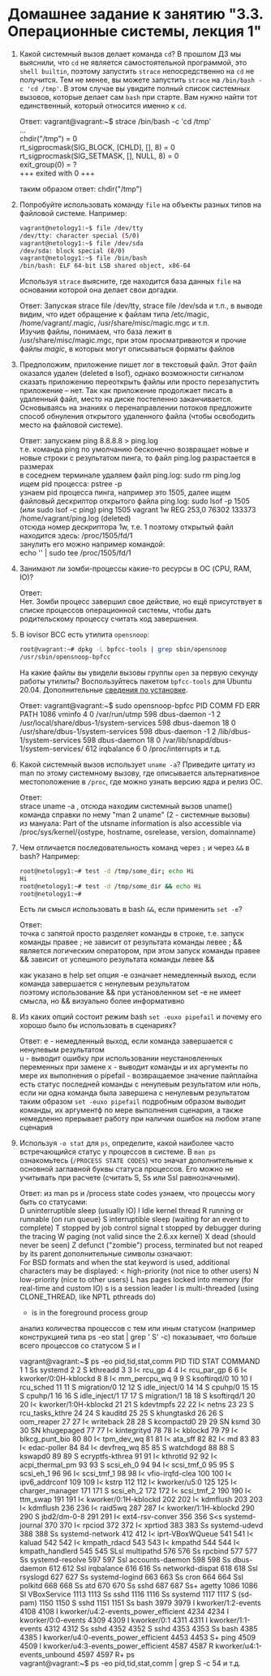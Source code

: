 # Домашнее задание к занятию "3.3. Операционные системы, лекция 1"

1. Какой системный вызов делает команда `cd`? В прошлом ДЗ мы выяснили, что `cd` не является самостоятельной  программой, это `shell builtin`, поэтому запустить `strace` непосредственно на `cd` не получится. Тем не менее, вы можете запустить `strace` на `/bin/bash -c 'cd /tmp'`. В этом случае вы увидите полный список системных вызовов, которые делает сам `bash` при старте. Вам нужно найти тот единственный, который относится именно к `cd`.  


    Ответ:
    vagrant@vagrant:~$ strace /bin/bash -c 'cd /tmp'  
    ...  
    chdir("/tmp")                           = 0  
    rt_sigprocmask(SIG_BLOCK, [CHLD], [], 8) = 0  
    rt_sigprocmask(SIG_SETMASK, [], NULL, 8) = 0  
    exit_group(0)                           = ?  
    +++ exited with 0 +++
    
    таким образом ответ: chdir("/tmp")

2. Попробуйте использовать команду `file` на объекты разных типов на файловой системе. Например:
    ```bash
    vagrant@netology1:~$ file /dev/tty
    /dev/tty: character special (5/0)
    vagrant@netology1:~$ file /dev/sda
    /dev/sda: block special (8/0)
    vagrant@netology1:~$ file /bin/bash
    /bin/bash: ELF 64-bit LSB shared object, x86-64
    ```
    Используя `strace` выясните, где находится база данных `file` на основании которой она делает свои догадки.  

    
    Ответ:
    Запуская strace file /dev/tty, strace file /dev/sda и т.п., в выводе видим, что идет обращение к файлам типа /etc/magic, /home/vagrant/.magic, /usr/share/misc/magic.mgc и т.п.  
    Изучив файлы, понимаем, что база лежит в /usr/share/misc/magic.mgc, при этом просматриваются и прочие файлы *magic*, в которых могут описываться форматы файлов 

3. Предположим, приложение пишет лог в текстовый файл. Этот файл оказался удален (deleted в lsof), однако возможности сигналом сказать приложению переоткрыть файлы или просто перезапустить приложение – нет. Так как приложение продолжает писать в удаленный файл, место на диске постепенно заканчивается. Основываясь на знаниях о перенаправлении потоков предложите способ обнуления открытого удаленного файла (чтобы освободить место на файловой системе).


    Ответ:
    запускаем ping 8.8.8.8 > ping.log  
    т.е. команда ping по умолчанию бесконечно возвращает новые и новые строки с результатом пинга, то файл ping.log разрастается в размерах  
    в соседнем терминале удаляем файл ping.log:
    sudo rm ping.log  
    ищем pid процесса:
    pstree -p  
    узнаем pid процесса пинга, например это 1505, далее ищем файловый дескриптор открытого файла ping.log:
    sudo lsof -p 1505 (или sudo lsof -c ping)
      ping    1505 vagrant    1w   REG  253,0    76302 133373 /home/vagrant/ping.log (deleted)  
    отсюда номер дескриптора 1w, т.е. 1
    поэтому открытый файл находится здесь: /proc/1505/fd/1  
    занулить его можно например командой:  
    echo '' | sudo tee /proc/1505/fd/1
    

4. Занимают ли зомби-процессы какие-то ресурсы в ОС (CPU, RAM, IO)?


    Ответ:  
    Нет. Зомби процесс завершил свое действие, но ещё присутствует в списке процессов операционной системы, чтобы дать родительскому процессу считать код завершения.    

5. В iovisor BCC есть утилита `opensnoop`:
    ```bash
    root@vagrant:~# dpkg -L bpfcc-tools | grep sbin/opensnoop
    /usr/sbin/opensnoop-bpfcc
    ```
    На какие файлы вы увидели вызовы группы `open` за первую секунду работы утилиты? Воспользуйтесь пакетом `bpfcc-tools` для Ubuntu 20.04. Дополнительные [сведения по установке](https://github.com/iovisor/bcc/blob/master/INSTALL.md).


    Ответ:
    vagrant@vagrant:~$ sudo opensnoop-bpfcc
      PID    COMM               FD ERR PATH
      1086   vminfo              4   0 /var/run/utmp
      598    dbus-daemon        -1   2 /usr/local/share/dbus-1/system-services
      598    dbus-daemon        18   0 /usr/share/dbus-1/system-services
      598    dbus-daemon        -1   2 /lib/dbus-1/system-services
      598    dbus-daemon        18   0 /var/lib/snapd/dbus-1/system-services/
      612    irqbalance          6   0 /proc/interrupts
      и т.д.

6. Какой системный вызов использует `uname -a`? Приведите цитату из man по этому системному вызову, где описывается альтернативное местоположение в `/proc`, где можно узнать версию ядра и релиз ОС.


    Ответ:  
    strace uname -a , отсюда находим системный вызов uname()  
    команда справки по нему "man 2 uname" (2 - системные вызовы)  
    из мануала: Part of the utsname information is also accessible via /proc/sys/kernel/{ostype, hostname, osrelease, version,
       domainname}
7. Чем отличается последовательность команд через `;` и через `&&` в bash? Например:
    ```bash
    root@netology1:~# test -d /tmp/some_dir; echo Hi
    Hi
    root@netology1:~# test -d /tmp/some_dir && echo Hi
    root@netology1:~#
    ```
    Есть ли смысл использовать в bash `&&`, если применить `set -e`?


    Ответ:  
    точка с запятой просто разделяет команды в строке, т.е. запуск команды правее ; не зависит от результата команды левее ;
    && является логическим оператором, при этом запуск команды правее && зависит от успешного результата команды левее &&  

    как указано в help set опция -e  означает немедленный выход, если команда завершается с ненулевым результатом  
    поэтому использование && при установленном set -e не имеет смысла, но && визуально более информативно


8. Из каких опций состоит режим bash `set -euxo pipefail` и почему его хорошо было бы использовать в сценариях?


    Ответ:
    e -  немедленный выход, если команда завершается с ненулевым результатом  
    u -  выводит ошибку при использовании неустановленных переменных при замене
    x -  выводит команды и их аргументы по мере их выполнения 
    o pipefail - возвращаемое значение пайплайна есть статус последней команды с ненулевым результатом или ноль, если ни одна команда была завершена с ненулевым результатом  
    таким образом `set -euxo pipefail` подробным образом выводит команды, их аргументф по мере выполнения сценария, а также немедленно прерывает работу при наличии ошибок на любом этапе сценария
9. Используя `-o stat` для `ps`, определите, какой наиболее часто встречающийся статус у процессов в системе. В `man ps` ознакомьтесь (`/PROCESS STATE CODES`) что значат дополнительные к основной заглавной буквы статуса процессов. Его можно не учитывать при расчете (считать S, Ss или Ssl равнозначными).


    Ответ:
    из man ps и /process state codes узнаем, что процессы могу быть со статусами:  
      D    uninterruptible sleep (usually IO)
      I    Idle kernel thread
      R    running or runnable (on run queue)
      S    interruptible sleep (waiting for an event to complete)
      T    stopped by job control signal
      t    stopped by debugger during the tracing
      W    paging (not valid since the 2.6.xx kernel)
      X    dead (should never be seen)
      Z    defunct ("zombie") process, terminated but not reaped by its parent
    дополнительные символы означают:  
    For BSD formats and when the stat keyword is used, additional characters may be displayed:
      <    high-priority (not nice to other users)
      N    low-priority (nice to other users)
      L    has pages locked into memory (for real-time and custom IO)
      s    is a session leader
      l    is multi-threaded (using CLONE_THREAD, like NPTL pthreads do)
      +    is in the foreground process group

    анализ количества процессов с тем или иным статусом (например конструкцией типа ps -eo stat | grep ' S' -c) показывает, что больше всего процессов со статусом S и I

      vagrant@vagrant:~$ ps -eo pid,tid,stat,comm
    PID     TID STAT COMMAND
      1       1 Ss   systemd
      2       2 S    kthreadd
      3       3 I<   rcu_gp
      4       4 I<   rcu_par_gp
      6       6 I<   kworker/0:0H-kblockd
      8       8 I<   mm_percpu_wq
      9       9 S    ksoftirqd/0
     10      10 I    rcu_sched
     11      11 S    migration/0
     12      12 S    idle_inject/0
     14      14 S    cpuhp/0
     15      15 S    cpuhp/1
     16      16 S    idle_inject/1
     17      17 S    migration/1
     18      18 S    ksoftirqd/1
     20      20 I<   kworker/1:0H-kblockd
     21      21 S    kdevtmpfs
     22      22 I<   netns
     23      23 S    rcu_tasks_kthre
     24      24 S    kauditd
     25      25 S    khungtaskd
     26      26 S    oom_reaper
     27      27 I<   writeback
     28      28 S    kcompactd0
     29      29 SN   ksmd
     30      30 SN   khugepaged
     77      77 I<   kintegrityd
     78      78 I<   kblockd
     79      79 I<   blkcg_punt_bio
     80      80 I<   tpm_dev_wq
     81      81 I<   ata_sff
     82      82 I<   md
     83      83 I<   edac-poller
     84      84 I<   devfreq_wq
     85      85 S    watchdogd
     88      88 S    kswapd0
     89      89 S    ecryptfs-kthrea
     91      91 I<   kthrotld
     92      92 I<   acpi_thermal_pm
     93      93 S    scsi_eh_0
     94      94 I<   scsi_tmf_0
     95      95 S    scsi_eh_1
     96      96 I<   scsi_tmf_1
     98      98 I<   vfio-irqfd-clea
    100     100 I<   ipv6_addrconf
    109     109 I<   kstrp
    112     112 I<   kworker/u5:0
    125     125 I<   charger_manager
    171     171 S    scsi_eh_2
    172     172 I<   scsi_tmf_2
    190     190 I<   ttm_swap
    191     191 I<   kworker/0:1H-kblockd
    202     202 I<   kdmflush
    203     203 I<   kdmflush
    236     236 I<   raid5wq
    287     287 I<   kworker/1:1H-kblockd
    290     290 S    jbd2/dm-0-8
    291     291 I<   ext4-rsv-conver
    356     356 S<s  systemd-journal
    370     370 I<   rpciod
    372     372 I<   xprtiod
    383     383 Ss   systemd-udevd
    388     388 Ss   systemd-network
    412     412 I<   iprt-VBoxWQueue
    541     541 I<   kaluad
    542     542 I<   kmpath_rdacd
    543     543 I<   kmpathd
    544     544 I<   kmpath_handlerd
    545     545 SLsl multipathd
    576     576 Ss   rpcbind
    577     577 Ss   systemd-resolve
    597     597 Ssl  accounts-daemon
    598     598 Ss   dbus-daemon
    612     612 Ssl  irqbalance
    616     616 Ss   networkd-dispat
    618     618 Ssl  rsyslogd
    627     627 Ss   systemd-logind
    663     663 Ss   cron
    664     664 Ssl  polkitd
    668     668 Ss   atd
    670     670 Ss   sshd
    687     687 Ss+  agetty
    1086    1086 Sl   VBoxService
    1113    1113 Ss   sshd
    1116    1116 Ss   systemd
    1117    1117 S    (sd-pam)
    1150    1150 S    sshd
    1151    1151 Ss   bash
    3979    3979 I    kworker/1:2-events
    4108    4108 I    kworker/u4:2-events_power_efficient
    4234    4234 I    kworker/0:0-events
    4309    4309 I    kworker/0:1
    4311    4311 I    kworker/1:1-events
    4312    4312 Ss   sshd
    4352    4352 S    sshd
    4353    4353 Ss   bash
    4385    4385 I    kworker/u4:0-events_power_efficient
    4453    4453 S+   ping
    4509    4509 I    kworker/u4:3-events_power_efficient
    4587    4587 R    kworker/u4:1-events_unbound
    4597    4597 R+   ps  
    vagrant@vagrant:~$ ps -eo pid,tid,stat,comm | grep S -c
    54
    и т.д.